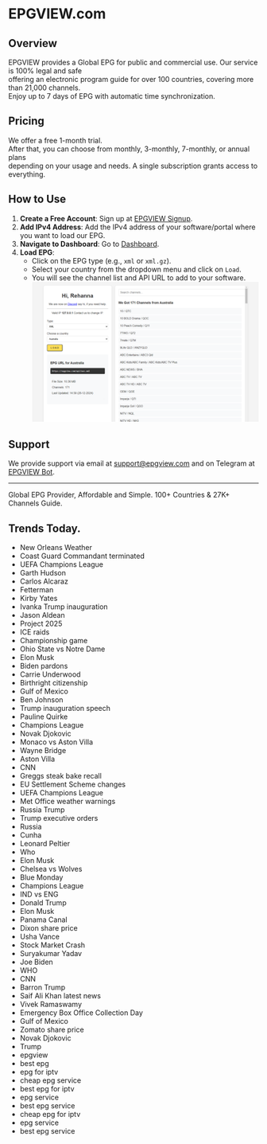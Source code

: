 # EPGVIEW.com



## Overview
EPGVIEW provides a Global EPG for public and commercial use. Our service is 100% legal and safe\
offering an electronic program guide for over 100 countries, covering more than 21,000 channels.\
Enjoy up to 7 days of EPG with automatic time synchronization.

## Pricing
We offer a free 1-month trial. \
After that, you can choose from monthly, 3-monthly, 7-monthly, or annual plans \
depending on your usage and needs. A single subscription grants access to everything.

## How to Use
1. **Create a Free Account**: Sign up at [EPGVIEW Signup](https://epgview.com/signup.php).
2. **Add IPv4 Address**: Add the IPv4 address of your software/portal where you want to load our EPG.
3. **Navigate to Dashboard**: Go to [Dashboard](https://epgview.com/dashboard.php).
4. **Load EPG**:
   - Click on the EPG type (e.g., `xml` or `xml.gz`).
   - Select your country from the dropdown menu and click on `Load`.
   - You will see the channel list and API URL to add to your software.
![EPGVIEW](img/dashboard.png)
## Support
We provide support via email at [support@epgview.com](mailto:support@epgview.com) and on Telegram at [EPGVIEW Bot](https://t.me/epgview_bot).

---

Global EPG Provider, Affordable and Simple. 100+ Countries & 27K+ Channels Guide.

## Trends Today.

- New Orleans Weather
- Coast Guard Commandant terminated
- UEFA Champions League
- Garth Hudson
- Carlos Alcaraz
- Fetterman
- Kirby Yates
- Ivanka Trump inauguration
- Jason Aldean
- Project 2025
- ICE raids
- Championship game
- Ohio State vs Notre Dame
- Elon Musk
- Biden pardons
- Carrie Underwood
- Birthright citizenship
- Gulf of Mexico
- Ben Johnson
- Trump inauguration speech
- Pauline Quirke
- Champions League
- Novak Djokovic
- Monaco vs Aston Villa
- Wayne Bridge
- Aston Villa
- CNN
- Greggs steak bake recall
- EU Settlement Scheme changes
- UEFA Champions League
- Met Office weather warnings
- Russia Trump
- Trump executive orders
- Russia
- Cunha
- Leonard Peltier
- Who
- Elon Musk
- Chelsea vs Wolves
- Blue Monday
- Champions League
- IND vs ENG
- Donald Trump
- Elon Musk
- Panama Canal
- Dixon share price
- Usha Vance
- Stock Market Crash
- Suryakumar Yadav
- Joe Biden
- WHO
- CNN
- Barron Trump
- Saif Ali Khan latest news
- Vivek Ramaswamy
- Emergency Box Office Collection Day
- Gulf of Mexico
- Zomato share price
- Novak Djokovic
- Trump
- epgview
- best epg
- epg for iptv
- cheap epg service
- best epg for iptv
- epg service
- best epg service
- cheap epg for iptv
- epg service
- best epg service
